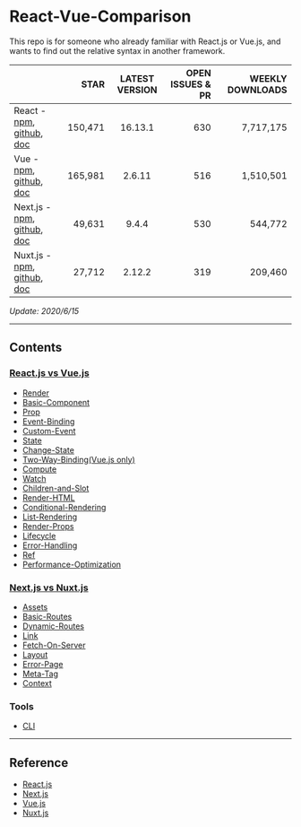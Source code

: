 # React-Vue-Comparison


This repo is for someone who already familiar with React.js or Vue.js, and wants to find out the relative syntax in another framework.

 |  | STAR | LATEST VERSION | OPEN ISSUES & PR | WEEKLY DOWNLOADS | 
 | :--- | ---: | :---: | ---: | ---: | 
 | React - [npm](https://www.npmjs.com/package/react), [github](https://github.com/facebook/react), [doc](https://reactjs.org/docs/getting-started.html) | 150,471 | 16.13.1 | 630 | 7,717,175
Vue - [npm](https://www.npmjs.com/package/vue), [github](https://github.com/vuejs/vue), [doc](https://vuejs.org/v2/guide/l) | 165,981 | 2.6.11 | 516 | 1,510,501
Next.js - [npm](https://www.npmjs.com/package/next), [github](https://github.com/vercel/next.js), [doc](https://nextjs.org/docs/getting-started) | 49,631 | 9.4.4 | 530 | 544,772
Nuxt.js - [npm](https://www.npmjs.com/package/nuxt), [github](https://github.com/nuxt/nuxt.js), [doc](https://nuxtjs.org/guide) | 27,712 | 2.12.2 | 319 | 209,460 | 


_Update: 2020/6/15_


---

## Contents

### [React.js vs Vue.js](/CORE.md)


 - [Render](/CORE.md#render)
 - [Basic-Component](/CORE.md#basic-component)
 - [Prop](/CORE.md#prop)
 - [Event-Binding](/CORE.md#event-binding)
 - [Custom-Event](/CORE.md#custom-event)
 - [State](/CORE.md#state)
 - [Change-State](/CORE.md#change-state)
 - [Two-Way-Binding(Vue.js only)](/CORE.md#two-way-binding)
 - [Compute](/CORE.md#compute)
 - [Watch](/CORE.md#watch)
 - [Children-and-Slot](/CORE.md#children-and-slot)
 - [Render-HTML](/CORE.md#render-html)
 - [Conditional-Rendering](/CORE.md#conditional-rendering)
 - [List-Rendering](/CORE.md#list-rendering)
 - [Render-Props](/CORE.md#render-props)
 - [Lifecycle](/CORE.md#lifecycle)
 - [Error-Handling](/CORE.md#error-handling)
 - [Ref](/CORE.md#ref)
 - [Performance-Optimization](/CORE.md#performance-optimization)

### [Next.js vs Nuxt.js](/SSR.md)


 - [Assets](/SSR.md#assets)
 - [Basic-Routes](/SSR.md#basic-routes)
 - [Dynamic-Routes](/SSR.md#dynamic-routes)
 - [Link](/SSR.md#link)
 - [Fetch-On-Server](/SSR.md#fetch-on-server)
 - [Layout](/SSR.md#layout)
 - [Error-Page](/SSR.md#error-page)
 - [Meta-Tag](/SSR.md#meta-tag)
 - [Context](/SSR.md#context)

### Tools


 - [CLI](/CLI.md)


---

## Reference


 - [React.js](https://reactjs.org/docs/getting-started.html)
 - [Next.js](https://nextjs.org/docs/getting-started)
 - [Vue.js](https://vuejs.org/v2/guide/#Getting-Started)
 - [Nuxt.js](https://nuxtjs.org/guide/installation)
